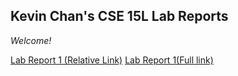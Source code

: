 ## Kevin Chan's CSE 15L Lab Reports
*Welcome!*

[Lab Report 1 (Relative Link)](lab-report-1-week-0/lab-report-1-week-0.html)
[Lab Report 1(Full link)](https://t-sekai.github.io/cse15l-lab-reports/lab-report-1-week-0.html)